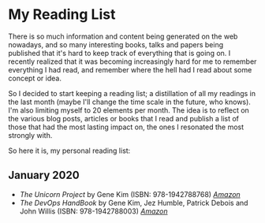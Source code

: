 # My Reading List

There is so much information and content being generated on the web nowadays,
and so many interesting books, talks and papers being published that it's
hard to keep track of everything that is going on. I recently realized that it
was becoming increasingly hard for me to remember everything I had read, and
remember where the hell had I read about some concept or idea.

So I decided to start keeping a reading list; a distillation of all my readings
in the last month (maybe I'll change the time scale in the future, who knows).
I'm also limiting myself to 20 elements per month. The idea is to reflect on
the various blog posts, articles or books that I read and publish a list of
those that had the most lasting impact on, the ones I resonated the most
strongly with.

So here it is, my personal reading list:

## January 2020

- _The Unicorn Project_ by Gene Kim (ISBN: 978-1942788768) _[Amazon](https://www.amazon.ca/Unicorn-Project-Developers-Disruption-Thriving/dp/1942788762/)_
- _The DevOps HandBook_ by Gene Kim, Jez Humble, Patrick Debois
  and John Willis (ISBN: 978-1942788003) _[Amazon](https://www.amazon.ca/DevOps-Handbook-World-Class-Reliability-Organizations/dp/1942788002/)_